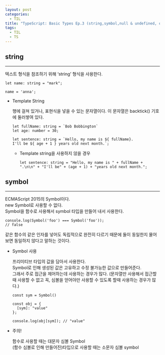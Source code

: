 ```yaml
---
layout: post
categories:
  - TIL
title: "TypeScript: Basic Types Ep.3 (string,symbol,null & undefined, object, array, tuple)"
tags:
  - TIL
  - TS
---
```

## __string__
---
텍스트 형식을 참조하기 위해 ‘string’ 형식을 사용한다.
```tsx
let name: string = "mark";

name = 'anna';
```

- Template String
    
  행에 걸쳐 있거나, 표현식을 넣을 수 있는 문자열이다.
  이 문자열은 backtick() 기호에 둘러쌓여 있다.
  ```tsx
  let fullName: string = `Bob Bobbington`
  let age: number = 30;
  
  let sentence: string = `Hello, my name is ${ fullName}.
  I'll be ${ age + 1 } years old next month.`;
  ```
  - Template string을 사용하지 않을 경우
    ```tsx
    let sentence: string = "Hello, my name is " + fullName + ".\n\n" + "I'll be" + (age + 1) + "years old next month.";
    ```

## __symbol__
---
ECMAScript 2015의 Symbol이다.  
new Symbol로 사용할 수 없다.  
Symbol을 함수로 사용해서 symbol 타입을 만들어 내서 사용한다.
```tsx
console.log(Symbol('foo') === Symbol('foo'));
// false
```
같은 함수의 같은 인자를 넣어도 독립적으로 완전히 다르기 때문에 둘이 동일한지 물어보면 동일하지 않다고 말하는 것이다.
- Symbol 사용
  
  프리미티브 타입의 값을 담아서 사용한다.  
  Symbol로 인해 생성된 값은 고유하고 수정 불가능한 값으로 만들어준다.  
  그래서 주로 접근을 제어하는데 사용하는 경우가 많다. (문자열만 사용해서 접근할 때 사용할 수 없고 꼭, 심볼을 얻어야만 사용할 수 있도록 할때 사용하는 경우가 많다.)
  ```tsx
  const sym = Symbol()
  
  const obj = {
    [sym]: "value"
  };
  
  console.log(obj[sym]); // "value"
  ```
- 주의!
    
  함수로 사용할 때는 대문자 심볼 Symbol  
  (함수 심볼로 인해 만들어진)타입으로 사용할 때는 소문자 심볼 symbol
